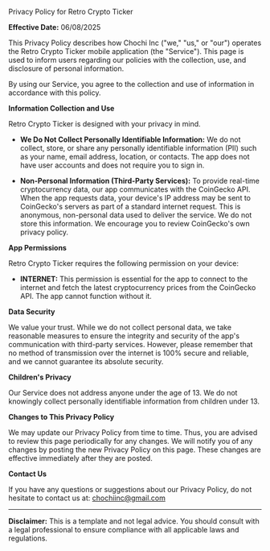 Privacy Policy for Retro Crypto Ticker

**Effective Date:** 06/08/2025

This Privacy Policy describes how Chochi Inc ("we," "us," or "our") operates the Retro Crypto Ticker mobile application (the "Service"). This page is used to inform users regarding our policies with the collection, use, and disclosure of personal information.

By using our Service, you agree to the collection and use of information in accordance with this policy.

**Information Collection and Use**

Retro Crypto Ticker is designed with your privacy in mind.

*   **We Do Not Collect Personally Identifiable Information:** We do not collect, store, or share any personally identifiable information (PII) such as your name, email address, location, or contacts. The app does not have user accounts and does not require you to sign in.

*   **Non-Personal Information (Third-Party Services):** To provide real-time cryptocurrency data, our app communicates with the CoinGecko API. When the app requests data, your device's IP address may be sent to CoinGecko's servers as part of a standard internet request. This is anonymous, non-personal data used to deliver the service. We do not store this information. We encourage you to review CoinGecko's own privacy policy.

**App Permissions**

Retro Crypto Ticker requires the following permission on your device:

*   **INTERNET:** This permission is essential for the app to connect to the internet and fetch the latest cryptocurrency prices from the CoinGecko API. The app cannot function without it.

**Data Security**

We value your trust. While we do not collect personal data, we take reasonable measures to ensure the integrity and security of the app's communication with third-party services. However, please remember that no method of transmission over the internet is 100% secure and reliable, and we cannot guarantee its absolute security.

**Children's Privacy**

Our Service does not address anyone under the age of 13. We do not knowingly collect personally identifiable information from children under 13.

**Changes to This Privacy Policy**

We may update our Privacy Policy from time to time. Thus, you are advised to review this page periodically for any changes. We will notify you of any changes by posting the new Privacy Policy on this page. These changes are effective immediately after they are posted.

**Contact Us**

If you have any questions or suggestions about our Privacy Policy, do not hesitate to contact us at:
chochiinc@gmail.com

---
**Disclaimer:** This is a template and not legal advice. You should consult with a legal professional to ensure compliance with all applicable laws and regulations.
